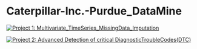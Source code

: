 # Caterpillar-Inc.-Purdue_DataMine
[![Project 1: Multivariate_TimeSeries_MissingData_Imputation](http://i3.ytimg.com/vi/2eRlcHS3bMU/maxresdefault.jpg)](https://www.youtube.com/watch?v=2eRlcHS3bMU)  

[![Project 2:  Advanced Detection of critical DiagnosticTroubleCodes(DTC)](http://i3.ytimg.com/vi/FeiPHIEMdUo/maxresdefault.jpg)](https://www.youtube.com/watch?v=FeiPHIEMdUo&t=10s)  

